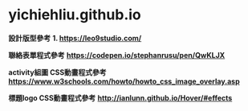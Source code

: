# yichiehliu.github.io  

**設計版型參考**
**1. https://leo9studio.com/**



**聯絡表單程式參考**
**https://codepen.io/stephanrusu/pen/QwKLJX**

**activity組圖 CSS動畫程式參考**
**https://www.w3schools.com/howto/howto_css_image_overlay.asp**

**標題logo CSS動畫程式參考**
**http://ianlunn.github.io/Hover/#effects**
